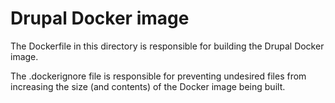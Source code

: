 # Drupal Docker image

The Dockerfile in this directory is responsible for building the Drupal Docker image.

The .dockerignore file is responsible for preventing undesired files from increasing the size (and contents) of the Docker image being built.
